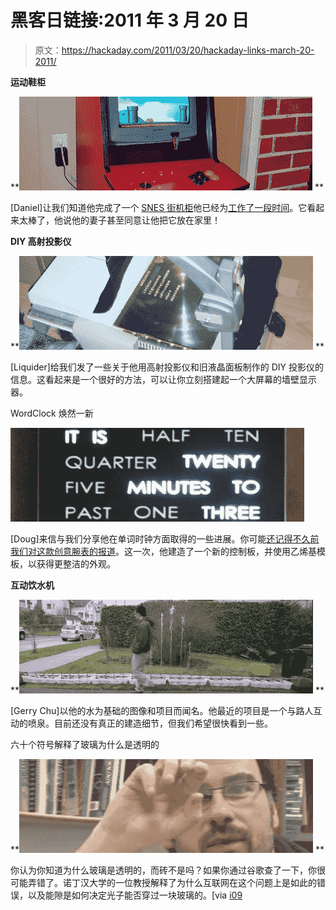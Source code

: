 # 黑客日链接:2011 年 3 月 20 日

> 原文：<https://hackaday.com/2011/03/20/hackaday-links-march-20-2011/>

**运动鞋柜**

**![arcade_cabinet](img/f42c8ba2c0024085f0b5e89162014aaa.png "arcade_cabinet")
**

[Daniel]让我们知道他完成了一个 [SNES 街机柜](http://www.flickr.com/photos/daniel_ericka/sets/72157625933226212/)他已经为[工作了一段时间](http://hackaday.com/2011/01/30/snes-arcade-controller/)。它看起来太棒了，他说他的妻子甚至同意让他把它放在家里！

**DIY 高射投影仪**

**![diy_beamer](img/84de759b5f34ba7e67da5aa79c3c4be8.png "diy_beamer")
**

[Liquider]给我们发了一些关于他用高射投影仪和旧液晶面板制作的 DIY 投影仪的信息。这看起来是一个很好的方法，可以让你立刻搭建起一个大屏幕的墙壁显示器。

WordClock 焕然一新

![wordclock](img/15d9c9c431c62036ef4c882cfc22d500.png "wordclock")

[Doug]来信与我们分享他在单词时钟方面取得的一些进展。你可能[还记得不久前我们对这款创意腕表的报道](http://hackaday.com/2009/09/27/word-clock-tell-the-time-with-words/)。这一次，他建造了一个新的控制板，并使用乙烯基模板，以获得更整洁的外观。

**互动饮水机**

**![interactive_fountain](img/44e365165aba9df7175ba688f6deb2ee.png "interactive_fountain")
**

[Gerry Chu]以他的水为基础的图像和项目而闻名。他最近的项目是一个与路人互动的喷泉。目前还没有真正的建造细节，但我们希望很快看到一些。

六十个符号解释了玻璃为什么是透明的

**![glass](img/905806fa77182ba4f8aa42aeb7a0fa9e.png "glass")
**

你认为你知道为什么玻璃是透明的，而砖不是吗？如果你通过谷歌查了一下，你很可能弄错了。诺丁汉大学的一位教授解释了为什么互联网在这个问题上是如此的错误，以及能隙是如何决定光子能否穿过一块玻璃的。[via [i09](http://io9.com/#!5765728/why-can-we-see-through-glass-but-not-other-solids-let-this-awesome-video-explain)